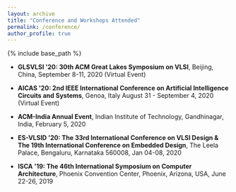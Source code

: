 ```yaml
---
layout: archive
title: "Conference and Workshops Attended"
permalink: /conference/
author_profile: true
---
```


{% include base_path %}
* **GLSVLSI '20: 30th ACM Great Lakes Symposium on VLSI**,
Beijing, 
China, 
September 8-11, 2020 (Virtual Event) 

* **AICAS '20: 2nd IEEE International Conference on Artificial Intelligence Circuits and Systems**,
Genoa, Italy
August 31 - September 4, 2020 (Virtual Event)

* **ACM-India Annual Event**,
Indian Institute of Technology, Gandhinagar,
India,
February 5, 2020

* **ES-VLSID '20: The 33rd International Conference on VLSI Design & The 19th International Conference on Embedded Design**,
 The Leela Palace, 
 Bengaluru, Karnataka 560008, 
 Jan 04-08, 2020

* **ISCA '19: The 46th International Symposium on Computer Architecture**,
 Phoenix Convention Center, 
 Phoenix, Arizona, USA, 
 June 22-26, 2019
 

